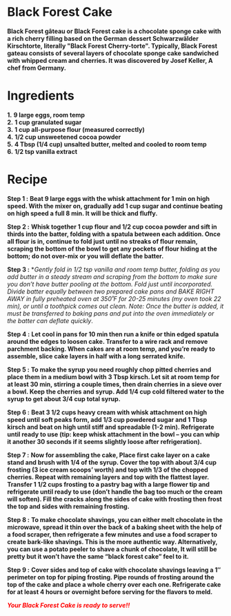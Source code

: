 # Black Forest Cake
**Black Forest gâteau or Black Forest cake is a chocolate sponge cake with a rich cherry filling based on the German**
**dessert Schwarzwälder Kirschtorte, literally "Black Forest Cherry-torte". Typically, Black Forest gateau consists of**
**several layers of chocolate sponge cake sandwiched with whipped cream and cherries. It was discovered by Josef Keller, A chef from Germany.**

# Ingredients
**1.**  **9 large eggs, room temp**
<br>**2.**  **1 cup granulated sugar**
<br>**3.**  **1 cup all-purpose flour (measured correctly)**
<br>**4.**  **1/2 cup unsweetened cocoa powder**
<br>**5.**  **4 Tbsp (1/4 cup) unsalted butter, melted and cooled to room temp**
<br>**6.**  **1/2 tsp vanilla extract**

# Recipe
**Step 1 :**  **Beat 9 large eggs with the whisk attachment for 1 min on high speed. With the mixer on, gradually add 1 cup sugar
and  continue beating on high speed a full 8 min. It will be thick and fluffy.**

**Step 2 :**  **Whisk together 1 cup flour and 1/2 cup cocoa powder and sift in thirds into the batter, folding with a spatula
between each addition. Once all flour is in, continue to fold just until no streaks of flour remain, scraping the bottom 
of the bowl to get any pockets of flour hiding at the bottom; do not over-mix or you will deflate the batter.**

**Step 3 :**  **Gently fold in 1/2 tsp vanilla and room temp butter, folding as you add butter in a steady stream and scraping 
from the bottom to make sure you don’t have butter pooling at the bottom. Fold just until incorporated. Divide batter 
equally between two prepared cake pans and BAKE RIGHT AWAY in fully preheated oven at 350˚F for 20-25 minutes (my oven 
took 22 min), or until a toothpick comes out clean. *Note: Once the butter is added, it must be transferred to baking 
pans and put into the oven immediately or the batter can deflate quickly**.

**Step 4 :**  **Let cool in pans for 10 min then run a knife or thin edged spatula around the edges to loosen cake. Transfer to a 
wire rack and remove parchment backing. When cakes are at room temp, and you’re ready to assemble, slice cake layers in 
half with a long serrated knife.**

**Step 5 :**  **To make the syrup you need roughly chop pitted cherries and place them in a medium bowl with 3 Tbsp kirsch. Let 
sit at room temp for at least 30 min, stirring a couple times, then drain cherries in a sieve over a bowl. Keep the 
cherries and syrup. Add 1/4 cup cold filtered water to the syrup to get about 3/4 cup total syrup.**

**Step 6 :**  **Beat 3 1/2 cups heavy cream with whisk attachment on high speed until soft peaks form, add 1/3 cup powdered sugar 
and 1 Tbsp kirsch and beat on high until stiff and spreadable (1-2 min). Refrigerate until ready to use (tip: keep whisk 
attachment in the bowl – you can whip it another 30 seconds if it seems slightly loose after refrigeration).**

**Step 7 :**  **Now for assembling the cake, Place first cake layer on a cake stand and brush with 1/4 of the syrup. Cover the 
top with about 3/4 cup frosting (3 ice cream scoops’ worth) and top with 1/3 of the chopped cherries. Repeat with 
remaining layers and top with the flattest layer. Transfer 1 1/2 cups frosting to a pastry bag with a large flower tip 
and refrigerate until ready to use (don’t handle the bag too much or the cream will soften). Fill the cracks along the 
sides of cake with frosting then frost the top and sides with remaining frosting.**

**Step 8 :**  **To make chocolate shavings, you can either melt chocolate in the microwave, spread it thin over the back of a 
baking sheet with the help of a food scraper, then refrigerate a few minutes and use a food scraper to create bark-like 
shavings. This is the more authentic way. Alternatively, you can use a potato peeler to shave a chunk of chocolate, It 
will still be pretty but it won’t have the same “black forest cake” feel to it.**

**Step 9 :**  **Cover sides and top of cake with chocolate shavings leaving a 1″ perimeter on top for piping frosting. Pipe 
rounds of frosting around the top of the cake and place a whole cherry over each one. Refrigerate cake for at least 4 
hours or overnight before serving for the flavors to meld.**


<i><b><span style="color:red;">Your Black Forest Cake is ready to serve!!</span></b></i>
